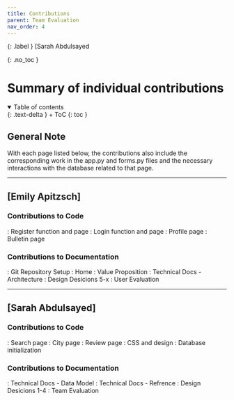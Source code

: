 ```yaml
---
title: Contributions
parent: Team Evaluation
nav_order: 4
---
```


{: .label }
[Sarah Abdulsayed

{: .no_toc }
# Summary of individual contributions

<details open markdown="block">
{: .text-delta }
<summary>Table of contents</summary>
+ ToC
{: toc }
</details>

## General Note


With each page listed below, the contributions also include the corresponding work in the app.py  and forms.py files and the necessary interactions with the database related to that page.

---

## [Emily Apitzsch]

### Contributions to Code
: Register function and page
: Login function and page
: Profile page
: Bulletin page


### Contributions to Documentation
: Git Repository Setup
: Home
: Value Proposition
: Technical Docs - Architecture 
: Design Desicions 5-x
: User Evaluation

---

## [Sarah Abdulsayed]

### Contributions to Code
: Search page 
: City page 
: Review page
: CSS and design
: Database initialization

### Contributions to Documentation
: Technical Docs - Data Model
: Technical Docs - Refrence
: Design Desicions 1-4
: Team Evaluation

